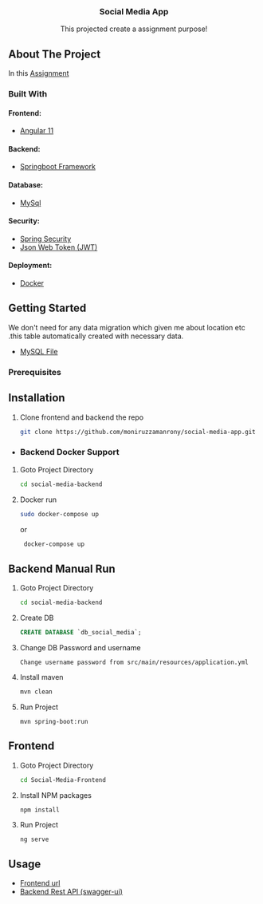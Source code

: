 
<!-- PROJECT LOGO -->
<br />
<p align="center">

<h3 align="center">Social Media App</h3>

  <p align="center">
    This projected create a assignment purpose!
    <br />
</p>



<!-- ABOUT THE PROJECT -->
## About The Project

In this [Assignment](https://example.com)


### Built With

#### Frontend:
* [Angular 11](https://github.com/moniruzzamanrony/social-media-app/tree/master/Social-Media-Frontend)
#### Backend:
* [Springboot Framework](https://github.com/moniruzzamanrony/social-media-app/tree/master/social-media-backend)
#### Database:
* [MySql](https://github.com/moniruzzamanrony/social-media-app/tree/master/social-media-backend)
#### Security:
* [Spring Security](https://spring.io/projects/spring-security)
* [Json Web Token (JWT)](https://jwt.io/)
#### Deployment:
* [Docker](https://www.docker.com/)




<!-- GETTING STARTED -->
## Getting Started

We don't need for any data migration which  given me about location etc .this table automatically
created with necessary data.

* [MySQL File](https://github.com/moniruzzamanrony/social-media-app/blob/master/db_social_media.sql)
### Prerequisites

## Installation

1. Clone frontend and backend the repo
   ```sh
   git clone https://github.com/moniruzzamanrony/social-media-app.git
   ```
* ### Backend Docker Support
1. Goto Project Directory
   ```sh
   cd social-media-backend
   ```
1. Docker run
   ```sh
   sudo docker-compose up
   ```
   or
   ```sh
    docker-compose up
   ```
   
## Backend Manual Run
1. Goto Project Directory
   ```sh
   cd social-media-backend
   ```
2. Create DB
   ```sql
   CREATE DATABASE `db_social_media`;
   ```
2. Change DB Password and username
   ```
   Change username password from src/main/resources/application.yml
   ```         
2. Install maven
   ```sh
   mvn clean
   ```
3. Run Project
   ```
   mvn spring-boot:run
   ```
## Frontend
1. Goto Project Directory
   ```sh
   cd Social-Media-Frontend
   ```
2. Install NPM packages
   ```sh
   npm install
   ```
3. Run Project
   ```
   ng serve
   ```

<!-- USAGE EXAMPLES -->
## Usage

* [Frontend url](http://localhost:4200/)
* [Backend Rest API (swagger-ui)](http://localhost:8087/swagger-ui.html)



